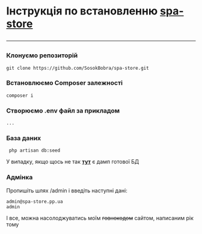 # Інструкція по встановленню [spa-store](https://spa-store.pp.ua/) <hr>



### Клонуємо репозиторій

    git clone https://github.com/SosokBobra/spa-store.git

### Встановлюємо Composer залежності
    
    composer i

### Створюємо .env файл за прикладом 
    ...

### База даних

     php artisan db:seed

У випадку, якщо щось не так **[тут](https://mega.nz/file/3Dx11agT#2xi6kcdOB_3omEQqKt9Fy5vRjiGQMWXPsn6YclBmO28)** є дамп готової БД

### Адмінка
Пропишіть шлях /admin і введіть наступні дані:
    
    admin@spa-store.pp.ua
    admin
 

І все, можна насолоджуватись моїм ~~говнокодом~~ сайтом, написаним рік тому




